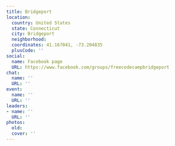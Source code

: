 ```yaml
---
title: Bridgeport
location:
  country: United States
  state: Connecticut
  city: Bridgeport
  neighborhood: 
  coordinates: 41.167041, -73.204835
  plusCode: ''
social:
  name: Facebook page
  URL: https://www.facebook.com/groups/freecodecampbridgeport
chat:
  name: ''
  URL: ''
event:
  name: ''
  URL: ''
leaders:
- name: ''
  URL: ''
photos:
  old: 
  cover: ''
---
```

